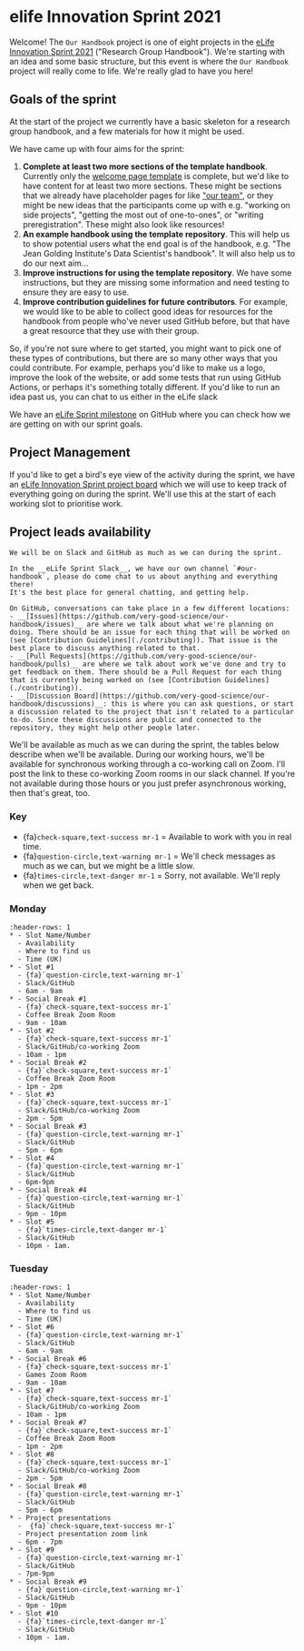# elife Innovation Sprint 2021

Welcome!
The `Our Handbook` project is one of eight projects in the [eLife Innovation Sprint 2021](https://sprint.elifesciences.org/projects2021/) ("Research Group Handbook").
We're starting with an idea and some basic structure, but this event is where the `Our Handbook` project will really come to life.
We're really glad to have you here!

## Goals of the sprint 
At the start of the project we currently have a basic skeleton for a research group handbook, and a few materials for how it might be used.

We have came up with four aims for the sprint:
1. **Complete at least two more sections of the template handbook**. Currently only the [welcome page template](../template/welcome) is complete, but we'd like to have content for at least two more sections. These might be sections that we already have placeholder pages for like ["our team"](../template/our-team), or they might be new ideas that the participants come up with e.g. "working on side projects", "getting the most out of one-to-ones", or "writing  preregistration". These might also look like resources!
2. **An example handbook using the template repository**. This will help us to show potential users what the end goal is of the handbook, e.g. "The Jean Golding Institute's Data Scientist's handbook". It will also help us to do our next aim...
3. **Improve instructions for using the template repository**. We have some instructions, but they are missing some information and need testing to ensure they are easy to use.
4. **Improve contribution guidelines for future contributors**. For example, we would like to be able to collect good ideas for resources for the handbook from people who've never used GitHub before, but that have a great resource that they use with their group.

So, if you're not sure where to get started, you might want to pick one of these types of contributions, but there are so many other ways that you could contribute.
For example, perhaps you'd like to make us a logo, improve the look of the website, or add some tests that run using GitHub Actions, or perhaps it's something totally different. 
If you'd like to run an idea past us, you can chat to us either in the eLife slack

We have an [eLife Sprint milestone]() on GitHub where you can check how we are getting on with our sprint goals.

## Project Management
If you'd like to get a bird's eye view of the activity during the sprint, we have an [eLife Innovation Sprint project board](https://github.com/very-good-science/our-handbook/projects/1) which we will use to keep track of everything going on during the sprint.
We'll use this at the start of each working slot to prioritise work.

## Project leads availability

```{admonition} How to contact us
We will be on Slack and GitHub as much as we can during the sprint.

In the __eLife Sprint Slack__, we have our own channel `#our-handbook`, please do come chat to us about anything and everything there! 
It's the best place for general chatting, and getting help. 

On GitHub, conversations can take place in a few different locations:
- __[Issues](https://github.com/very-good-science/our-handbook/issues)__ are where we talk about what we're planning on doing. There should be an issue for each thing that will be worked on (see [Contribution Guidelines](./contributing)). That issue is the best place to discuss anything related to that.
- __[Pull Requests](https://github.com/very-good-science/our-handbook/pulls)__ are where we talk about work we've done and try to get feedback on them. There should be a Pull Request for each thing that is currently being worked on (see [Contribution Guidelines](./contributing)). 
- __[Discussion Board](https://github.com/very-good-science/our-handbook/discussions)__: this is where you can ask questions, or start a discussion related to the project that isn't related to a particular to-do. Since these discussions are public and connected to the repository, they might help other people later.
```

We'll be available as much as we can during the sprint, the tables below describe when we'll be available.
During our working hours, we'll be available for synchronous working through a co-working call on Zoom. 
I'll post the link to these co-working Zoom rooms in our slack channel.
If you're not available during those hours or you just prefer asynchronous working, then that's great, too.

### Key
- {fa}`check-square,text-success mr-1` = Available to work with you in real time.
- {fa}`question-circle,text-warning mr-1` = We'll check messages as much as we can, but we might be a little slow.
- {fa}`times-circle,text-danger mr-1` = Sorry, not available. We'll reply when we get back.

### Monday

```{list-table} 
:header-rows: 1
* - Slot Name/Number
  - Availability
  - Where to find us
  - Time (UK)
* - Slot #1
  - {fa}`question-circle,text-warning mr-1`
  - Slack/GitHub
  - 6am - 9am
* - Social Break #1
  - {fa}`check-square,text-success mr-1`
  - Coffee Break Zoom Room
  - 9am - 10am
* - Slot #2
  - {fa}`check-square,text-success mr-1`
  - Slack/GitHub/co-working Zoom
  - 10am - 1pm
* - Social Break #2
  - {fa}`check-square,text-success mr-1`
  - Coffee Break Zoom Room
  - 1pm - 2pm
* - Slot #3
  - {fa}`check-square,text-success mr-1`
  - Slack/GitHub/co-working Zoom
  - 2pm - 5pm
* - Social Break #3
  - {fa}`question-circle,text-warning mr-1`
  - Slack/GitHub
  - 5pm - 6pm
* - Slot #4
  - {fa}`question-circle,text-warning mr-1`
  - Slack/GitHub
  - 6pm-9pm
* - Social Break #4
  - {fa}`question-circle,text-warning mr-1`
  - Slack/GitHub
  - 9pm - 10pm
* - Slot #5
  - {fa}`times-circle,text-danger mr-1`
  - Slack/GitHub
  - 10pm - 1am.
```

### Tuesday

```{list-table} 
:header-rows: 1
* - Slot Name/Number
  - Availability
  - Where to find us
  - Time (UK)
* - Slot #6
  - {fa}`question-circle,text-warning mr-1`
  - Slack/GitHub
  - 6am - 9am
* - Social Break #6
  - {fa}`check-square,text-success mr-1`
  - Games Zoom Room
  - 9am - 10am
* - Slot #7
  - {fa}`check-square,text-success mr-1`
  - Slack/GitHub/co-working Zoom
  - 10am - 1pm
* - Social Break #7
  - {fa}`check-square,text-success mr-1`
  - Coffee Break Zoom Room
  - 1pm - 2pm
* - Slot #8
  - {fa}`check-square,text-success mr-1`
  - Slack/GitHub/co-working Zoom
  - 2pm - 5pm
* - Social Break #8
  - {fa}`question-circle,text-warning mr-1`
  - Slack/GitHub
  - 5pm - 6pm
* - Project presentations
  -  {fa}`check-square,text-success mr-1`
  - Project presentation zoom link
  - 6pm - 7pm
* - Slot #9
  - {fa}`question-circle,text-warning mr-1`
  - Slack/GitHub
  - 7pm-9pm
* - Social Break #9
  - {fa}`question-circle,text-warning mr-1`
  - Slack/GitHub
  - 9pm - 10pm
* - Slot #10
  - {fa}`times-circle,text-danger mr-1`
  - Slack/GitHub
  - 10pm - 1am.
```